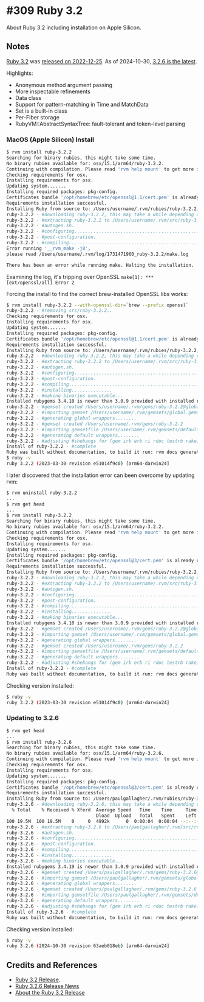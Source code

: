 # #309 Ruby 3.2

About Ruby 3.2 including installation on Apple Silicon.

## Notes

[Ruby 3.2](https://rubyreferences.github.io/rubychanges/3.2.html)
was [released on 2022-12-25](https://github.com/ruby/ruby/blob/ruby_3_2/NEWS.md).
As of 2024-10-30, [3.2.6 is the latest](https://www.ruby-lang.org/en/news/2024/10/30/ruby-3-2-6-released/).

Highlights:

* Anonymous method argument passing
* More inspectable refinements
* Data class
* Support for pattern-matching in Time and MatchData
* Set is a built-in class
* Per-Fiber storage
* RubyVM::AbstractSyntaxTree: fault-tolerant and token-level parsing

### MacOS (Apple Silicon) Install

```bash
$ rvm install ruby-3.2.2
Searching for binary rubies, this might take some time.
No binary rubies available for: osx/15.1/arm64/ruby-3.2.2.
Continuing with compilation. Please read 'rvm help mount' to get more information on binary rubies.
Checking requirements for osx.
Installing requirements for osx.
Updating system.......
Installing required packages: pkg-config.
Certificates bundle '/opt/homebrew/etc/openssl@1.1/cert.pem' is already up to date.
Requirements installation successful.
Installing Ruby from source to: /Users/username/.rvm/rubies/ruby-3.2.2, this may take a while depending on your cpu(s)...
ruby-3.2.2 - #downloading ruby-3.2.2, this may take a while depending on your connection...
ruby-3.2.2 - #extracting ruby-3.2.2 to /Users/username/.rvm/src/ruby-3.2.2.....
ruby-3.2.2 - #autogen.sh.
ruby-3.2.2 - #configuring....................................................................
ruby-3.2.2 - #post-configuration.
ruby-3.2.2 - #compiling........................................................................................................
Error running '__rvm_make -j8',
please read /Users/username/.rvm/log/1731471960_ruby-3.2.2/make.log

There has been an error while running make. Halting the installation.
```

Examining the log, it's tripping over OpenSSL `make[1]: *** [ext/openssl/all] Error 2`

Forcing the install to find the correct brew-installed OpenSSL libs works:

```bash
$ rvm install ruby-3.2.2 --with-openssl-dir=`brew --prefix openssl`
ruby-3.2.2 - #removing src/ruby-3.2.2..
Checking requirements for osx.
Installing requirements for osx.
Updating system.......
Installing required packages: pkg-config.
Certificates bundle '/opt/homebrew/etc/openssl@1.1/cert.pem' is already up to date.
Requirements installation successful.
Installing Ruby from source to: /Users/username/.rvm/rubies/ruby-3.2.2, this may take a while depending on your cpu(s)...
ruby-3.2.2 - #downloading ruby-3.2.2, this may take a while depending on your connection...
ruby-3.2.2 - #extracting ruby-3.2.2 to /Users/username/.rvm/src/ruby-3.2.2.....
ruby-3.2.2 - #autogen.sh.
ruby-3.2.2 - #configuring....................................................................
ruby-3.2.2 - #post-configuration.
ruby-3.2.2 - #compiling....................................................................................................
ruby-3.2.2 - #installing...............
ruby-3.2.2 - #making binaries executable...
Installed rubygems 3.4.10 is newer than 3.0.9 provided with installed ruby, skipping installation, use --force to force installation.
ruby-3.2.2 - #gemset created /Users/username/.rvm/gems/ruby-3.2.2@global
ruby-3.2.2 - #importing gemset /Users/username/.rvm/gemsets/global.gems..........................................................
ruby-3.2.2 - #generating global wrappers........
ruby-3.2.2 - #gemset created /Users/username/.rvm/gems/ruby-3.2.2
ruby-3.2.2 - #importing gemsetfile /Users/username/.rvm/gemsets/default.gems evaluated to empty gem list
ruby-3.2.2 - #generating default wrappers........
ruby-3.2.2 - #adjusting #shebangs for (gem irb erb ri rdoc testrb rake).
Install of ruby-3.2.2 - #complete
Ruby was built without documentation, to build it run: rvm docs generate-ri
$ ruby -v
ruby 3.2.2 (2023-03-30 revision e51014f9c0) [arm64-darwin24]
```

I later discovered that the installation error can been overcome by updating rvm:

```bash
$ rvm uninstall ruby-3.2.2
...
$ rvm get head
...
$ rvm install ruby-3.2.2
Searching for binary rubies, this might take some time.
No binary rubies available for: osx/15.1/arm64/ruby-3.2.2.
Continuing with compilation. Please read 'rvm help mount' to get more information on binary rubies.
Checking requirements for osx.
Installing requirements for osx.
Updating system.......
Installing required packages: pkg-config.
Certificates bundle '/opt/homebrew/etc/openssl@3/cert.pem' is already up to date.
Requirements installation successful.
Installing Ruby from source to: /Users/username/.rvm/rubies/ruby-3.2.2, this may take a while depending on your cpu(s)...
ruby-3.2.2 - #downloading ruby-3.2.2, this may take a while depending on your connection...
ruby-3.2.2 - #extracting ruby-3.2.2 to /Users/username/.rvm/src/ruby-3.2.2.....
ruby-3.2.2 - #autogen.sh.
ruby-3.2.2 - #configuring....................................................................
ruby-3.2.2 - #post-configuration.
ruby-3.2.2 - #compiling...................................................................................................
ruby-3.2.2 - #installing...............
ruby-3.2.2 - #making binaries executable...
Installed rubygems 3.4.10 is newer than 3.0.9 provided with installed ruby, skipping installation, use --force to force installation.
ruby-3.2.2 - #gemset created /Users/username/.rvm/gems/ruby-3.2.2@global
ruby-3.2.2 - #importing gemset /Users/username/.rvm/gemsets/global.gems..........................................................
ruby-3.2.2 - #generating global wrappers........
ruby-3.2.2 - #gemset created /Users/username/.rvm/gems/ruby-3.2.2
ruby-3.2.2 - #importing gemsetfile /Users/username/.rvm/gemsets/default.gems evaluated to empty gem list
ruby-3.2.2 - #generating default wrappers........
ruby-3.2.2 - #adjusting #shebangs for (gem irb erb ri rdoc testrb rake).
Install of ruby-3.2.2 - #complete
Ruby was built without documentation, to build it run: rvm docs generate-ri
```

Checking version installed:

```bash
$ ruby -v
ruby 3.2.2 (2023-03-30 revision e51014f9c0) [arm64-darwin24]
```

### Updating to 3.2.6

```bash
$ rvm get head
...
$ rvm install ruby-3.2.6
Searching for binary rubies, this might take some time.
No binary rubies available for: osx/15.1/arm64/ruby-3.2.6.
Continuing with compilation. Please read 'rvm help mount' to get more information on binary rubies.
Checking requirements for osx.
Installing requirements for osx.
Updating system.......
Installing required packages: pkg-config.
Certificates bundle '/opt/homebrew/etc/openssl@3/cert.pem' is already up to date.
Requirements installation successful.
Installing Ruby from source to: /Users/paulgallagher/.rvm/rubies/ruby-3.2.6, this may take a while depending on your cpu(s)...
ruby-3.2.6 - #downloading ruby-3.2.6, this may take a while depending on your connection...
  % Total    % Received % Xferd  Average Speed   Time    Time     Time  Current
                                 Dload  Upload   Total   Spent    Left  Speed
100 19.5M  100 19.5M    0     0  4992k      0  0:00:04  0:00:04 --:--:-- 4992k
ruby-3.2.6 - #extracting ruby-3.2.6 to /Users/paulgallagher/.rvm/src/ruby-3.2.6.....
ruby-3.2.6 - #autogen.sh.
ruby-3.2.6 - #configuring....................................................................
ruby-3.2.6 - #post-configuration.
ruby-3.2.6 - #compiling....................................................................................................
ruby-3.2.6 - #installing...............
ruby-3.2.6 - #making binaries executable...
Installed rubygems 3.4.19 is newer than 3.0.9 provided with installed ruby, skipping installation, use --force to force installation.
ruby-3.2.6 - #gemset created /Users/paulgallagher/.rvm/gems/ruby-3.2.6@global
ruby-3.2.6 - #importing gemset /Users/paulgallagher/.rvm/gemsets/global.gems..........................................................
ruby-3.2.6 - #generating global wrappers........
ruby-3.2.6 - #gemset created /Users/paulgallagher/.rvm/gems/ruby-3.2.6
ruby-3.2.6 - #importing gemsetfile /Users/paulgallagher/.rvm/gemsets/default.gems evaluated to empty gem list
ruby-3.2.6 - #generating default wrappers........
ruby-3.2.6 - #adjusting #shebangs for (gem irb erb ri rdoc testrb rake).
Install of ruby-3.2.6 - #complete
Ruby was built without documentation, to build it run: rvm docs generate-ri
```

Checking version installed:

```bash
$ ruby -v
ruby 3.2.6 (2024-10-30 revision 63aeb018eb) [arm64-darwin24]
```

## Credits and References

* [Ruby 3.2 Release](https://github.com/ruby/ruby/blob/ruby_3_2/NEWS.md).
* [Ruby 3.2.6 Release News](https://www.ruby-lang.org/en/news/2024/10/30/ruby-3-2-6-released/)
* [About the Ruby 3.2 Release](https://rubyreferences.github.io/rubychanges/3.2.html)
